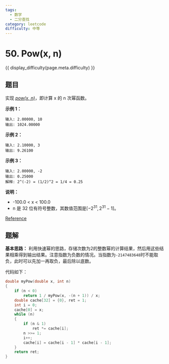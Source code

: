 ```yaml
---
tags:
  - 数学
  - 二分查找
category: leetcode
difficulty: 中等
---
```


# 50. Pow(x, n)

{{ display_difficulty(page.meta.difficulty) }}

## 题目

实现 [*pow(x, n)*](https://www.cplusplus.com/reference/valarray/pow/)，即计算 x 的 n 次幂函数。

**示例 1：**
```
输入: 2.00000, 10
输出: 1024.00000
```
**示例 2：**
```
输入: 2.10000, 3
输出: 9.26100
```
**示例 3：**
```
输入: 2.00000, -2
输出: 0.25000
解释: 2^(-2) = (1/2)^2 = 1/4 = 0.25
```
**说明：**

* -100.0 < x < 100.0
* n 是 32 位有符号整数，其数值范围是$[−2^{31}, 2^{31} − 1]$。

[Reference](https://leetcode-cn.com/problems/powx-n)

## 题解

**基本思路：** 利用快速幂的思路，存储次数为2的整数幂的计算结果，然后用这些结果相乘得到输出结果。注意指数为负数的情况。当指数为`-2147483648`时不能取负，此时可以先加一再取负，最后除以底数。

代码如下：

```c
double myPow(double x, int n)
{
    if (n < 0)
        return 1 / myPow(x, -(n + 1)) / x;
    double cache[32] = {0}, ret = 1;
    int i = 0;
    cache[0] = x;
    while (n)
    {
        if (n & 1)
            ret *= cache[i];
        n >>= 1;
        i++;
        cache[i] = cache[i - 1] * cache[i - 1];
    }
    return ret;
}
```